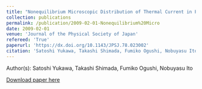 ```yaml
---
title: "Nonequilibrium Microscopic Distribution of Thermal Current in Particle Systems"
collection: publications
permalink: /publication/2009-02-01-Nonequilibrium%20Micro
date: 2009-02-01
venue: 'Journal of the Physical Society of Japan'
refereed: 'True'
paperurl: 'https://dx.doi.org/10.1143/JPSJ.78.023002'
citation: 'Satoshi Yukawa, Takashi Shimada, Fumiko Ogushi, Nobuyasu Ito, Nonequilibrium Microscopic Distribution of Thermal Current in Particle Systems, Journal of the Physical Society of Japan, <b>78</b>, 023002, (2009)'
---
```


Author(s): Satoshi Yukawa, Takashi Shimada, Fumiko Ogushi, Nobuyasu Ito


<a href='https://dx.doi.org/10.1143/JPSJ.78.023002'>Download paper here</a>

